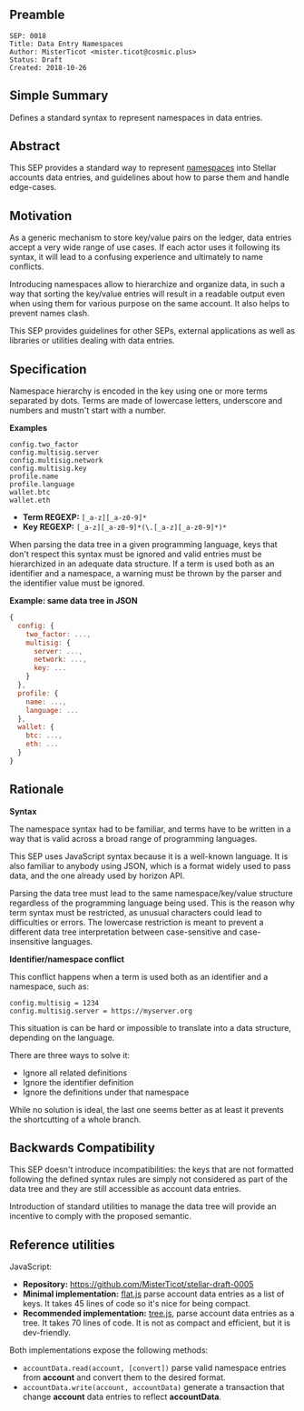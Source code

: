 ## Preamble

```
SEP: 0018
Title: Data Entry Namespaces
Author: MisterTicot <mister.ticot@cosmic.plus>
Status: Draft
Created: 2018-10-26
```

## Simple Summary

Defines a standard syntax to represent namespaces in data entries.

## Abstract

This SEP provides a standard way to represent
[namespaces](https://en.wikipedia.org/wiki/Namespace) into Stellar accounts
data entries, and guidelines about how to parse them and handle edge-cases.

## Motivation

As a generic mechanism to store key/value pairs on the ledger, data entries
accept a very wide range of use cases. If each actor uses it following its
syntax, it will lead to a confusing experience and ultimately to name conflicts.

Introducing namespaces allow to hierarchize and organize data, in such a way
that sorting the key/value entries will result in a readable output even when
using them for various purpose on the same account. It also helps to prevent
names clash.

This SEP provides guidelines for other SEPs, external applications as well as
libraries or utilities dealing with data entries.

## Specification

Namespace hierarchy is encoded in the key using one or more terms separated by
dots. Terms are made of lowercase letters, underscore and numbers and mustn't
start with a number.

**Examples**

```
config.two_factor
config.multisig.server
config.multisig.network
config.multisig.key
profile.name
profile.language
wallet.btc
wallet.eth
```

* **Term REGEXP:** `[_a-z][_a-z0-9]*`
* **Key REGEXP:** `[_a-z][_a-z0-9]*(\.[_a-z][_a-z0-9]*)*`

When parsing the data tree in a given programming language, keys that don't
respect this syntax must be ignored and valid entries must be hierarchized in
an adequate data structure. If a term is used both as an identifier and a
namespace, a warning must be thrown by the parser and the identifier value
must be ignored.


**Example: same data tree in JSON**

```js
{
  config: {
    two_factor: ...,
    multisig: {
      server: ...,
      network: ...,
      key: ...
    }
  },
  profile: {
    name: ...,
    language: ...
  },
  wallet: {
    btc: ...,
    eth: ...
  }
}
```


## Rationale

**Syntax**

The namespace syntax had to be familiar, and terms have to be written in a way
that is valid across a broad range of programming languages.

This SEP uses JavaScript syntax because it is a well-known language. It is also
familiar to anybody using JSON, which is a format widely used to pass data, and
the one already used by horizon API.

Parsing the data tree must lead to the same namespace/key/value structure
regardless of the programming language being used. This is the reason why term
syntax must be restricted, as unusual characters could lead to difficulties or
errors. The lowercase restriction is meant to prevent a different data tree
interpretation between case-sensitive and case-insensitive languages.

**Identifier/namespace conflict**

This conflict happens when a term is used both as an identifier and a namespace,
such as:

```
config.multisig = 1234
config.multisig.server = https://myserver.org
```

This situation is can be hard or impossible to translate into a data structure,
depending on the language.

There are three ways to solve it:

* Ignore all related definitions
* Ignore the identifier definition
* Ignore the definitions under that namespace

While no solution is ideal, the last one seems better as at least it prevents
the shortcutting of a whole branch.

## Backwards Compatibility

This SEP doesn't introduce incompatibilities: the keys that are not formatted
following the defined syntax rules are simply not considered as part of the
data tree and they are still accessible as account data entries.

Introduction of standard utilities to manage the data tree will provide
an incentive to comply with the proposed semantic.

## Reference utilities

JavaScript:

* **Repository:** https://github.com/MisterTicot/stellar-draft-0005
* **Minimal implementation:**
  [flat.js](https://github.com/MisterTicot/stellar-draft-0005/blob/master/flat.js)
  parse account data entries as a list of keys. It takes 45 lines of code so
  it's nice for being compact.
* **Recommended implementation:**
  [tree.js](https://github.com/MisterTicot/stellar-draft-0005/blob/master/tree.js),
  parse account data entries as a tree. It takes 70 lines of code. It is not
  as compact and efficient, but it is dev-friendly.

Both implementations expose the following methods:

* `accountData.read(account, [convert])` parse valid namespace entries from
  **account** and convert them to the desired format.
* `accountData.write(account, accountData)` generate a transaction that change
  **account** data entries to reflect **accountData**.
